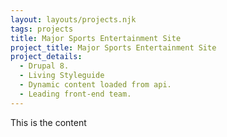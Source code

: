 ```yaml
---
layout: layouts/projects.njk
tags: projects
title: Major Sports Entertainment Site
project_title: Major Sports Entertainment Site
project_details:
  - Drupal 8.
  - Living Styleguide
  - Dynamic content loaded from api.
  - Leading front-end team.
---
```


This is the content